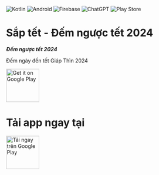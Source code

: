 ![Kotlin](https://img.shields.io/badge/kotlin-%237F52FF.svg?style=for-the-badge&logo=kotlin&logoColor=white)
![Android](https://img.shields.io/badge/Android-3DDC84?style=for-the-badge&logo=android&logoColor=white)
![Firebase](https://img.shields.io/badge/firebase-%23039BE5.svg?style=for-the-badge&logo=firebase)
![ChatGPT](https://img.shields.io/badge/chatGPT-74aa9c?style=for-the-badge&logo=openai&logoColor=white)
![Play Store](https://img.shields.io/badge/Google_Play-414141?style=for-the-badge&logo=google-play&logoColor=white)

Sắp tết - Đếm ngược tết 2024
====================

***Đếm ngược tết 2024***

Đếm ngày đến tết Giáp Thìn 2024

<a href="https://play.google.com/store/apps/details?id=com.thanh_nguyen.tet_count_down&hl=en&gl=US" target="_blank">
<img src="https://play-lh.googleusercontent.com/FpCUR8eUKCkqP8EcwgiwKGjCQfgTb8QLmjo4AM8wQMr10FcV4lI0RFCZ_Uhs5uvYZAo=s512-rw" alt="Get it on Google Play" height="90"/></a>

Tải app ngay tại
=========

<a href="https://play.google.com/store/apps/details?id=com.thanh_nguyen.tet_count_down&hl=en&gl=US">
  <img src="https://play.google.com/intl/en_us/badges/images/generic/en-play-badge.png" alt="Tải ngay trên Google Play" height="90"/>
</a>
